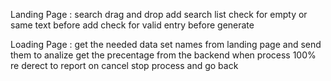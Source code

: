 Landing Page : search drag and drop
               add search list
               check for empty or same text before add
               check for valid entry before generate

Loading Page : get the needed data set names from landing page and send them to analize
               get the precentage from the backend
               when process 100% re derect to report
               on cancel stop process and go back 